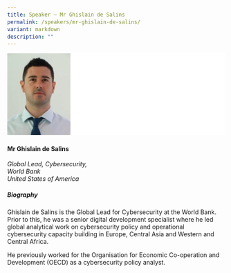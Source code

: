 ```yaml
---
title: Speaker – Mr Ghislain de Salins
permalink: /speakers/mr-ghislain-de-salins/
variant: markdown
description: ""
---
```

![](/images/2025%20speakers/Ghislain_de_Salins.png)
#### **Mr Ghislain de Salins**

*Global Lead, Cybersecurity,<br>World Bank<br>United States of America*

##### **Biography**
Ghislain de Salins is the Global Lead for Cybersecurity at the World Bank. Prior to this, he was a senior digital development specialist where he led global analytical work on cybersecurity policy and operational cybersecurity capacity building in Europe, Central Asia and Western and Central Africa.

He previously worked for the Organisation for Economic Co-operation and Development (OECD) as a cybersecurity policy analyst.